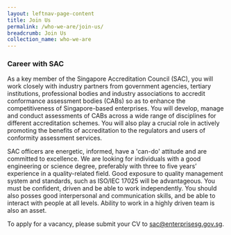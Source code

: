 ```yaml
---
layout: leftnav-page-content
title: Join Us
permalink: /who-we-are/join-us/
breadcrumb: Join Us
collection_name: who-we-are
---
```


### **Career with SAC**

As a key member of the Singapore Accreditation Council (SAC), you will work closely with industry partners from government agencies, tertiary institutions, professional bodies and industry associations to accredit conformance assessment bodies (CABs) so as to enhance the competitiveness of Singapore-based enterprises. You will develop, manage and conduct assessments of CABs across a wide range of disciplines for different accreditation schemes. You will also play a crucial role in actively promoting the benefits of accreditation to the regulators and users of conformity assessment services.

SAC officers are energetic, informed, have a 'can-do' attitude and are committed to excellence. We are looking for individuals with a good engineering or science degree, preferably with three to five years’ experience in a quality-related field. Good exposure to quality management system and standards, such as ISO/IEC 17025 will be advantageous. You must be confident, driven and be able to work independently. You should also posses good interpersonal and communication skills, and be able to interact with people at all levels. Ability to work in a highly driven team is also an asset.

To apply for a vacancy, please submit your CV to [sac@enterprisesg.gov.sg](mailto:sac@enterprisesg.gov.sg).
